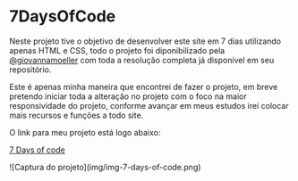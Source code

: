 # 7DaysOfCode

<p>Neste projeto tive o objetivo de desenvolver este site em 7 dias utilizando apenas HTML e CSS, todo o projeto foi diponibilizado pela <a href="https://github.com/giovannamoeller/7daysofcode-html-css">@giovannamoeller</a> com toda a resolução completa já disponível em seu repositório.</p>

<p>Este é apenas minha maneira que encontrei de fazer o projeto, em breve pretendo iniciar toda a alteração no projeto com o foco na maior responsividade do projeto, conforme avançar em meus estudos irei colocar mais recursos e funções a todo site.</p

<p>O link para meu projeto está logo abaixo:</p>
<a href="https://nathan-gomes.github.io/7DaysOfCode/">7 Days of code</a>

<p>![Captura do projeto](img/img-7-days-of-code.png)</p>
